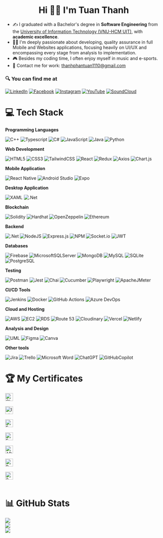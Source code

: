<h1 align="center">Hi 🙋‍♂️ I'm Tuan Thanh</h1>

<ul>
    <li>✍ I graduated with a Bachelor's degree in <b>Software Engineering</b> from the <a href="https://uit.edu.vn">University of Information Technology (VNU-HCM UIT)</a>, with <b>academic excellence</b>.</li>
    <li> 👨‍💻 I'm deeply passionate about developing, quality assurance in full Mobile and Websites applications, focusing heavily on UI/UX and encompassing every stage from analysis to implementation.</li>
    <li> 🎮 Besides my coding time, I often enjoy myself in music and e-sports.</li>
    <li> 📧 Contact me for work: <a href="mailto:thanhphantuan1110@gmail.com">thanhphantuan1110@gmail.com</a></li>
</ul>

### 🔍 You can find me at

[![LinkedIn](https://custom-icon-badges.demolab.com/badge/LinkedIn-0A66C2?logo=linkedin-white&logoColor=fff)](https://www.linkedin.com/in/thanhpt1110)
[![Facebook](https://img.shields.io/badge/Facebook-%231877F2.svg?logo=Facebook&logoColor=white)](https://facebook.com/thanhpt1110)
[![Instagram](https://img.shields.io/badge/Instagram-%23E4405F.svg?logo=Instagram&logoColor=white)](https://instagram.com/thanhpt1110)
[![YouTube](https://img.shields.io/badge/YouTube-%23FF0000.svg?logo=YouTube&logoColor=white)](https://youtube.com/c/thanhpt1110)
[![SoundCloud](https://img.shields.io/badge/SoundCloud-%23E34F26.svg?logo=Soundcloud&logoColor=white)](https://soundcloud.com/thanhpt1110)

# 💻 Tech Stack

**Programming Languages**

![C++](https://img.shields.io/badge/C%2B%2B-00599C?style=for-the-badge&logo=c%2B%2B&logoColor=white)
![Typescript](https://img.shields.io/badge/TypeScript-007ACC?style=for-the-badge&logo=typescript&logoColor=white)
![C#](https://img.shields.io/badge/C%23-239120?style=for-the-badge&logo=csharp&logoColor=white)
![JavaScript](https://img.shields.io/badge/JavaScript-F7DF1E?style=for-the-badge&logo=javascript&logoColor=black)
![Java](https://img.shields.io/badge/Java-ED8B00?style=for-the-badge&logo=openjdk&logoColor=white)
![Python](https://img.shields.io/badge/Python-007ACC?style=for-the-badge&logo=python&logoColor=white)

**Web Development**

![HTML5](https://img.shields.io/badge/html5-%23E34F26.svg?style=for-the-badge&logo=html5&logoColor=white)
![CSS3](https://img.shields.io/badge/css3-%231572B6.svg?style=for-the-badge&logo=css3&logoColor=white)
![TailwindCSS](https://img.shields.io/badge/tailwindcss-%2338B2AC.svg?style=for-the-badge&logo=tailwind-css&logoColor=white)
![React](https://img.shields.io/badge/react.js-%2320232a.svg?style=for-the-badge&logo=react&logoColor=%2361DAFB)
![Redux](https://img.shields.io/badge/redux-%23593d88.svg?style=for-the-badge&logo=redux&logoColor=white)
![Axios](https://img.shields.io/badge/axios-671ddf?&style=for-the-badge&logo=axios&logoColor=white)
![Chart.js](https://img.shields.io/badge/chart.js-F5788D.svg?style=for-the-badge&logo=chart.js&logoColor=white)

**Mobile Application**

![React Native](https://img.shields.io/badge/react_native-%2320232a.svg?style=for-the-badge&logo=react&logoColor=%2361DAFB)
![Android Studio](https://img.shields.io/badge/Android%20Studio-3DDC84?style=for-the-badge&logo=android&logoColor=white)
![Expo](https://img.shields.io/badge/expo-1C1E24?style=for-the-badge&logo=expo&logoColor=#D04A37)

**Desktop Application**

![XAML](https://img.shields.io/badge/xaml-0052CC?style=for-the-badge&logo=xaml&logoColor=white)
![.Net](https://img.shields.io/badge/.NET-5C2D91?style=for-the-badge&logo=.net&logoColor=white)

**Blockchain**

![Solidity](https://img.shields.io/badge/Solidity-e6e6e6?style=for-the-badge&logo=solidity&logoColor=black)
![Hardhat](https://img.shields.io/badge/Hardhat-F2C811?style=for-the-badge&logo=Hardhat&logoColor=white)
![OpenZeppelin](https://img.shields.io/badge/OpenZeppelin-4E5EE4?logo=OpenZeppelin&logoColor=fff&style=for-the-badge)
![Ethereum](https://img.shields.io/badge/Ethereum-3C3C3D?style=for-the-badge&logo=Ethereum&logoColor=white)

**Backend**

![.Net](https://img.shields.io/badge/.NET-5C2D91?style=for-the-badge&logo=.net&logoColor=white)
![NodeJS](https://img.shields.io/badge/node.js-6DA55F?style=for-the-badge&logo=node.js&logoColor=white)
![Express.js](https://img.shields.io/badge/express.js-%23404d59.svg?style=for-the-badge&logo=express&logoColor=%2361DAFB)
![NPM](https://img.shields.io/badge/NPM-%23000000.svg?style=for-the-badge&logo=npm&logoColor=white)
![Socket.io](https://img.shields.io/badge/Socket.io-black?style=for-the-badge&logo=socket.io&badgeColor=010101)
![JWT](https://img.shields.io/badge/JWT-black?style=for-the-badge&logo=JSON%20web%20tokens)

**Databases**

![Firebase](https://img.shields.io/badge/firebase-FF9900?style=for-the-badge&logo=firebase)
![MicrosoftSQLServer](https://img.shields.io/badge/Microsoft%20SQL%20Sever-CC2927?style=for-the-badge&logo=microsoft%20sql%20server&logoColor=white)
![MongoDB](https://img.shields.io/badge/MongoDB-%234ea94b.svg?style=for-the-badge&logo=mongodb&logoColor=white)
![MySQL](https://img.shields.io/badge/mysql-%2300f.svg?style=for-the-badge&logo=mysql&logoColor=white)
![SQLite](https://img.shields.io/badge/SQLite-07405E?style=for-the-badge&logo=sqlite&logoColor=white)
![PostgreSQL](https://img.shields.io/badge/PostgreSQL-07405E?style=for-the-badge&logo=PostgreSQL&logoColor=white)

**Testing**

![Postman](https://img.shields.io/badge/Postman-FF6C37?style=for-the-badge&logo=Postman&logoColor=white)
![Jest](https://img.shields.io/badge/Jest-C21325?style=for-the-badge&logo=jest&logoColor=white)
![Chai](https://img.shields.io/badge/chai-A30701?style=for-the-badge&logo=chai&logoColor=white)
![Cucumber](https://img.shields.io/badge/Cucumber-43B02A?style=for-the-badge&logo=cucumber&logoColor=white)
![Playwright](https://img.shields.io/badge/Playwright-45ba4b?style=for-the-badge&logo=Playwright&logoColor=white)
![ApacheJMeter](https://img.shields.io/badge/Apache%20JMeter-D22128?style=for-the-badge&logo=Apache&logoColor=white)

**CI/CD Tools**

![Jenkins](https://img.shields.io/badge/Jenkins-D24939.svg?style=for-the-badge&logo=Jenkins&logoColor=white)
![Docker](https://img.shields.io/badge/Docker-2496ED?style=for-the-badge&logo=docker&logoColor=white)
![GitHub Actions](https://img.shields.io/badge/Github%20Actions-231f20?style=for-the-badge&logo=githubactions&logoColor=white)
![Azure DevOps](https://img.shields.io/badge/Azure%20DevOps-0078D7?style=for-the-badge&logo=azure-devops&logoColor=white)

**Cloud and Hosting**

![AWS](https://img.shields.io/badge/AWS-FF9900?style=for-the-badge&logo=amazonwebservices&logoColor=white)
![EC2](https://img.shields.io/badge/EC2-FF9900?style=for-the-badge&logo=amazonec2&logoColor=white)
![RDS](https://img.shields.io/badge/RDS-527FFF?style=for-the-badge&logo=amazonrds&logoColor=white)
![Route 53](https://img.shields.io/badge/Route%2053-527FFF?style=for-the-badge&logo=amazonroute53&logoColor=white)
![Cloudinary](https://img.shields.io/badge/Cloudinary-3448C5?style=for-the-badge&logo=cloudinary&logoColor=white)
![Vercel](https://img.shields.io/badge/vercel-%23000000.svg?style=for-the-badge&logo=vercel&logoColor=white)
![Netlify](https://img.shields.io/badge/netlify-%23000000.svg?style=for-the-badge&logo=netlify&logoColor=#00C7B7)

**Analysis and Design**

![UML](https://img.shields.io/badge/UML-%23593d88.svg?style=for-the-badge&logo=UML&logoColor=yellow)
![Figma](https://img.shields.io/badge/figma-%23F24E1E.svg?style=for-the-badge&logo=figma&logoColor=white)
![Canva](https://img.shields.io/badge/Canva-%2300C4CC.svg?style=for-the-badge&logo=Canva&logoColor=white)

**Other tools**

![Jira](https://img.shields.io/badge/Jira-0052CC?style=for-the-badge&logo=Jira&logoColor=white)
![Trello](https://img.shields.io/badge/Trello-0052CC?style=for-the-badge&logo=trello&logoColor=white)
![Microsoft Word](https://img.shields.io/badge/Word-2B579A?style=for-the-badge&logo=microsoft-word&logoColor=white)
![ChatGPT](https://img.shields.io/badge/ChatGPT-74aa9c?style=for-the-badge&logo=openai&logoColor=white)
![GitHubCopilot](https://img.shields.io/badge/github%20copilot-000000?style=for-the-badge&logo=githubcopilot&logoColor=white)

# 🏆 My Certificates

<a href="https://www.coursera.org/account/accomplishments/certificate/LJ2T8Z2Z3H9P">
    <span><img src="https://img.shields.io/badge/Object--Oriented%20Design-0056D2?style=for-the-badge&logo=Coursera&logoColor=white&labelColor=0056D2&style=flat" alt="Object-Oriented Design" title="Coursera" height="25" /></span>
</a></br><br>

<a href="https://www.coursera.org/account/accomplishments/certificate/JL2XQFFYRPVJ">
    <span><img src="https://img.shields.io/badge/Introduction%20to%20NoSQL%20Databases-0056D2?style=for-the-badge&logo=Coursera&logoColor=white&labelColor=0056D2&style=flat" alt="Introduction to NoSQL Databases" title="Coursera" height="25" /></span>
</a></br><br>

<a href="https://www.coursera.org/account/accomplishments/certificate/JMZNVRB8RSH6">
    <span><img src="https://img.shields.io/badge/Foundation%20of%20Project%20Management-0056D2?style=for-the-badge&logo=Coursera&logoColor=white&labelColor=0056D2&style=flat" alt="Foundation of Project Management" title="Coursera" height="25" /></span>
</a></br><br>

<a href="https://www.coursera.org/account/accomplishments/certificate/ZPA472KU4PUU">
    <span><img src="https://img.shields.io/badge/Foundation%20of%20User%20Experience%20(UX)%20Design-0056D2?style=for-the-badge&logo=Coursera&logoColor=white&labelColor=0056D2&style=flat" alt="Foundation of User Experience (UX) Design" title="Coursera" height="25" /></span>
</a></br><br>

<a href="https://www.linkedin.com/learning/certificates/73fd8aefc328e6c58df65bebb4ae2fb48f101207248be062783320ad819463ef">
    <span><img src="https://custom-icon-badges.demolab.com/badge/API Testing and Validation-0A66C2?logo=linkedin-white&logoColor=fff" alt="API Testing and Validation" title="Linkedin" height="25" /></span>
</a></br><br>

<a href="https://www.linkedin.com/learning/certificates/656d71feeeedb13f161d88da2761e5f5b09ee3e0f711700edb08102809766539">
    <span><img src="https://custom-icon-badges.demolab.com/badge/Programming Foundations: Software Testing/QA-0A66C2?logo=linkedin-white&logoColor=fff" alt="Programming Foundations: Software Testing/QA" title="Linkedin" height="25" /></span>
</a></br><br>

<a href="https://www.linkedin.com/learning/certificates/5ef093ed7145c41095d8b5f139060978b0ee9260f54cda6da3025ffc6674d941">
    <span><img src="https://custom-icon-badges.demolab.com/badge/Software Testing Foundations: Bug Writing and Management-0A66C2?logo=linkedin-white&logoColor=fff" alt="Software Testing Foundations: Bug Writing and Management" title="Linkedin" height="25" /></span>
</a></br><br>

# 📊 GitHub Stats

![](https://github-readme-stats.vercel.app/api?username=thanhpt1110&theme=react&hide_border=false&include_all_commits=false&count_private=true)<br/>
![](https://github-readme-streak-stats.herokuapp.com/?user=thanhpt1110&theme=react&hide_border=false)<br/>
![](https://github-readme-stats.vercel.app/api/top-langs/?username=thanhpt1110&theme=react&hide_border=false&include_all_commits=false&count_private=true&layout=compact)
